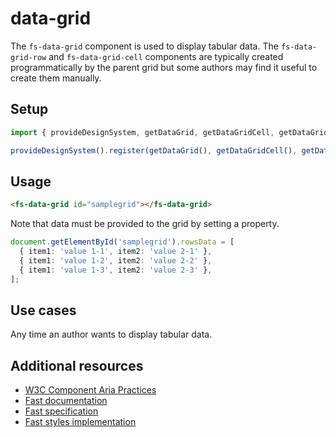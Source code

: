 # data-grid

The `fs-data-grid` component is used to display tabular data. The `fs-data-grid-row` and `fs-data-grid-cell` components are typically created programmatically by the parent grid but some authors may find it useful to create them manually.

## Setup

```ts
import { provideDesignSystem, getDataGrid, getDataGridCell, getDataGridRow } from '@divriots/starter-furious';

provideDesignSystem().register(getDataGrid(), getDataGridCell(), getDataGridRow());
```

## Usage

```html
<fs-data-grid id="samplegrid"></fs-data-grid>
```

Note that data must be provided to the grid by setting a property.

```ts
document.getElementById('samplegrid').rowsData = [
  { item1: 'value 1-1', item2: 'value 2-1' },
  { item1: 'value 1-2', item2: 'value 2-2' },
  { item1: 'value 1-3', item2: 'value 2-3' },
];
```

## Use cases

Any time an author wants to display tabular data.

## Additional resources

- [W3C Component Aria Practices](https://w3c.github.io/aria-practices/#grid)
- [Fast documentation](https://github.com/microsoft/fast/blob/master/packages/web-components/fast-foundation/src/data-grid/README.md)
- [Fast specification](https://github.com/microsoft/fast/blob/master/packages/web-components/fast-foundation/src/data-grid/data-grid.spec.md)
- [Fast styles implementation](https://github.com/microsoft/fast/blob/master/packages/web-components/fast-components/src/data-grid/data-grid.styles.ts)
